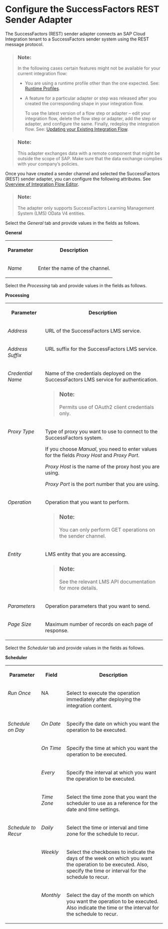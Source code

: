<!-- loio9f0646b481764b4b890a342c3e14a002 -->

# Configure the SuccessFactors REST Sender Adapter

The SuccessFactors \(REST\) sender adapter connects an SAP Cloud Integration tenant to a SuccessFactors sender system using the REST message protocol.

> ### Note:  
> In the following cases certain features might not be available for your current integration flow:
> 
> -   You are using a runtime profile other than the one expected. See: [Runtime Profiles](../IntegrationSettings/runtime-profiles-8007daa.md).
> 
> -   A feature for a particular adapter or step was released after you created the corresponding shape in your integration flow.
> 
>     To use the latest version of a flow step or adapter – edit your integration flow, delete the flow step or adapter, add the step or adapter, and configure the same. Finally, redeploy the integration flow. See: [Updating your Existing Integration Flow](updating-your-existing-integration-flow-1f9e879.md).

> ### Note:  
> This adapter exchanges data with a remote component that might be outside the scope of SAP. Make sure that the data exchange complies with your company’s policies.

Once you have created a sender channel and selected the SuccessFactors \(REST\) sender adapter, you can configure the following attributes. See [Overview of Integration Flow Editor](overview-of-integration-flow-editor-db10beb.md).

> ### Note:  
> The adapter only supports SuccessFactors Learning Management System \(LMS\) OData V4 entities.

Select the *General* tab and provide values in the fields as follows.

**General**


<table>
<tr>
<th valign="top">

Parameter

</th>
<th valign="top">

Description

</th>
</tr>
<tr>
<td valign="top">

*Name*

</td>
<td valign="top">

Enter the name of the channel.

</td>
</tr>
</table>

Select the *Processing* tab and provide values in the fields as follows.

**Processing**


<table>
<tr>
<th valign="top">

Parameter

</th>
<th valign="top">

Description

</th>
</tr>
<tr>
<td valign="top">

*Address* 

</td>
<td valign="top">

URL of the SuccessFactors LMS service.

</td>
</tr>
<tr>
<td valign="top">

*Address Suffix* 

</td>
<td valign="top">

URL suffix for the SuccessFactors LMS service.

</td>
</tr>
<tr>
<td valign="top">

*Credential Name* 

</td>
<td valign="top">

Name of the credentials deployed on the SuccessFactors LMS service for authentication.

> ### Note:  
> Permits use of OAuth2 client credentials only.



</td>
</tr>
<tr>
<td valign="top">

*Proxy Type* 

</td>
<td valign="top">

Type of proxy you want to use to connect to the SuccessFactors system.

If you choose *Manual*, you need to enter values for the fields *Proxy Host* and *Proxy Port*.

*Proxy Host* is the name of the proxy host you are using.

*Proxy Port* is the port number that you are using.

</td>
</tr>
<tr>
<td valign="top">

*Operation* 

</td>
<td valign="top">

Operation that you want to perform.

> ### Note:  
> You can only perform GET operations on the sender channel.



</td>
</tr>
<tr>
<td valign="top">

*Entity* 

</td>
<td valign="top">

LMS entity that you are accessing.

> ### Note:  
> See the relevant LMS API documentation for more details.



</td>
</tr>
<tr>
<td valign="top">

*Parameters* 

</td>
<td valign="top">

Operation parameters that you want to send.

</td>
</tr>
<tr>
<td valign="top">

*Page Size* 

</td>
<td valign="top">

Maximum number of records on each page of response.

</td>
</tr>
</table>

Select the *Scheduler* tab and provide values in the fields as follows.

**Scheduler**


<table>
<tr>
<th valign="top">

Parameter

</th>
<th valign="top">

Field

</th>
<th valign="top">

Description

</th>
</tr>
<tr>
<td valign="top">

*Run Once* 

</td>
<td valign="top">

NA

</td>
<td valign="top">

Select to execute the operation immediately after deploying the integration content.

</td>
</tr>
<tr>
<td valign="top" rowspan="4">

*Schedule on Day* 

</td>
<td valign="top">

*On Date* 

</td>
<td valign="top">

Specify the date on which you want the operation to be executed.

</td>
</tr>
<tr>
<td valign="top">

*On Time* 

</td>
<td valign="top">

Specify the time at which you want the operation to be executed.

</td>
</tr>
<tr>
<td valign="top">

*Every* 

</td>
<td valign="top">

Specify the interval at which you want the operation to be executed.

</td>
</tr>
<tr>
<td valign="top">

*Time Zone* 

</td>
<td valign="top">

Select the time zone that you want the scheduler to use as a reference for the date and time settings.

</td>
</tr>
<tr>
<td valign="top" rowspan="3">

*Schedule to Recur* 

</td>
<td valign="top">

*Daily* 

</td>
<td valign="top">

Select the time or interval and time zone for the schedule to recur.

</td>
</tr>
<tr>
<td valign="top">

*Weekly* 

</td>
<td valign="top">

Select the checkboxes to indicate the days of the week on which you want the operation to be executed. Also, specify the time or interval for the schedule to recur.

</td>
</tr>
<tr>
<td valign="top">

*Monthly* 

</td>
<td valign="top">

Select the day of the month on which you want the operation to be executed. Also indicate the time or the interval for the schedule to recur.

</td>
</tr>
</table>

